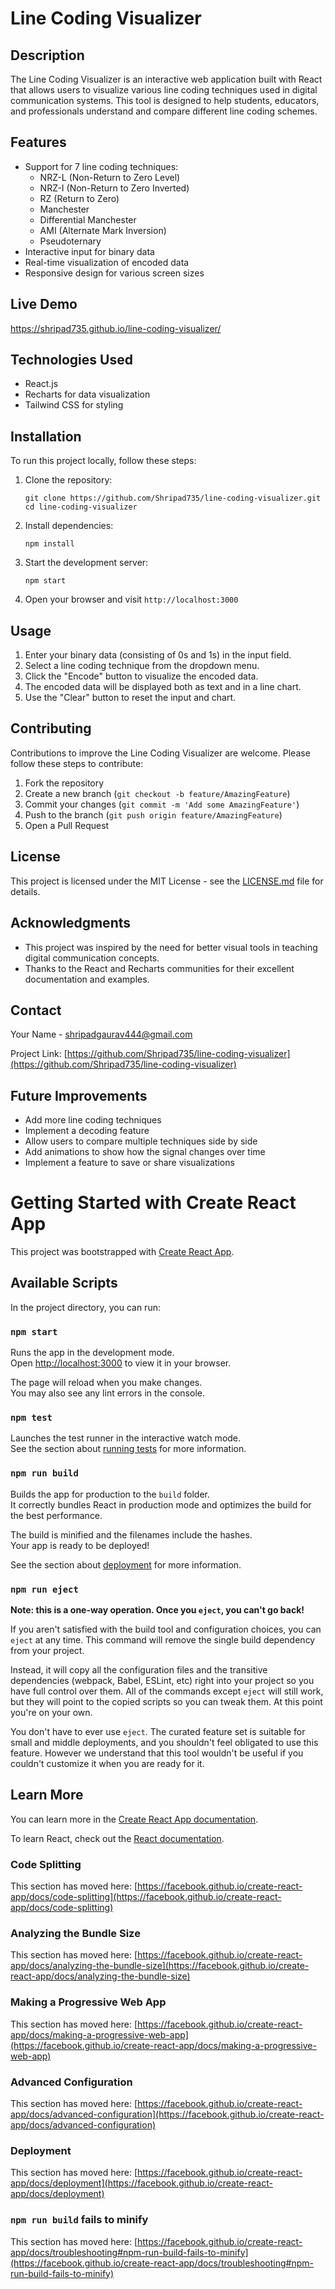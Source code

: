 # Line Coding Visualizer

## Description

The Line Coding Visualizer is an interactive web application built with React that allows users to visualize various line coding techniques used in digital communication systems. This tool is designed to help students, educators, and professionals understand and compare different line coding schemes.

## Features

- Support for 7 line coding techniques:
  - NRZ-L (Non-Return to Zero Level)
  - NRZ-I (Non-Return to Zero Inverted)
  - RZ (Return to Zero)
  - Manchester
  - Differential Manchester
  - AMI (Alternate Mark Inversion)
  - Pseudoternary
- Interactive input for binary data
- Real-time visualization of encoded data
- Responsive design for various screen sizes

## Live Demo

[https://shripad735.github.io/line-coding-visualizer/
](https://shripad735.github.io/line-coding/)
## Technologies Used

- React.js
- Recharts for data visualization
- Tailwind CSS for styling

## Installation

To run this project locally, follow these steps:

1. Clone the repository:
   ```
   git clone https://github.com/Shripad735/line-coding-visualizer.git
   cd line-coding-visualizer
   ```

2. Install dependencies:
   ```
   npm install
   ```

3. Start the development server:
   ```
   npm start
   ```

4. Open your browser and visit `http://localhost:3000`

## Usage

1. Enter your binary data (consisting of 0s and 1s) in the input field.
2. Select a line coding technique from the dropdown menu.
3. Click the "Encode" button to visualize the encoded data.
4. The encoded data will be displayed both as text and in a line chart.
5. Use the "Clear" button to reset the input and chart.

## Contributing

Contributions to improve the Line Coding Visualizer are welcome. Please follow these steps to contribute:

1. Fork the repository
2. Create a new branch (`git checkout -b feature/AmazingFeature`)
3. Commit your changes (`git commit -m 'Add some AmazingFeature'`)
4. Push to the branch (`git push origin feature/AmazingFeature`)
5. Open a Pull Request

## License

This project is licensed under the MIT License - see the [LICENSE.md](LICENSE.md) file for details.

## Acknowledgments

- This project was inspired by the need for better visual tools in teaching digital communication concepts.
- Thanks to the React and Recharts communities for their excellent documentation and examples.

## Contact

Your Name - [shripadgaurav444@gmail.com](mailto:shripadgaurav444@gmail.com)

Project Link: [https://github.com/Shripad735/line-coding-visualizer](https://github.com/Shripad735/line-coding-visualizer)

## Future Improvements

- Add more line coding techniques
- Implement a decoding feature
- Allow users to compare multiple techniques side by side
- Add animations to show how the signal changes over time
- Implement a feature to save or share visualizations


# Getting Started with Create React App

This project was bootstrapped with [Create React App](https://github.com/facebook/create-react-app).

## Available Scripts

In the project directory, you can run:

### `npm start`

Runs the app in the development mode.\
Open [http://localhost:3000](http://localhost:3000) to view it in your browser.

The page will reload when you make changes.\
You may also see any lint errors in the console.

### `npm test`

Launches the test runner in the interactive watch mode.\
See the section about [running tests](https://facebook.github.io/create-react-app/docs/running-tests) for more information.

### `npm run build`

Builds the app for production to the `build` folder.\
It correctly bundles React in production mode and optimizes the build for the best performance.

The build is minified and the filenames include the hashes.\
Your app is ready to be deployed!

See the section about [deployment](https://facebook.github.io/create-react-app/docs/deployment) for more information.

### `npm run eject`

**Note: this is a one-way operation. Once you `eject`, you can't go back!**

If you aren't satisfied with the build tool and configuration choices, you can `eject` at any time. This command will remove the single build dependency from your project.

Instead, it will copy all the configuration files and the transitive dependencies (webpack, Babel, ESLint, etc) right into your project so you have full control over them. All of the commands except `eject` will still work, but they will point to the copied scripts so you can tweak them. At this point you're on your own.

You don't have to ever use `eject`. The curated feature set is suitable for small and middle deployments, and you shouldn't feel obligated to use this feature. However we understand that this tool wouldn't be useful if you couldn't customize it when you are ready for it.

## Learn More

You can learn more in the [Create React App documentation](https://facebook.github.io/create-react-app/docs/getting-started).

To learn React, check out the [React documentation](https://reactjs.org/).

### Code Splitting

This section has moved here: [https://facebook.github.io/create-react-app/docs/code-splitting](https://facebook.github.io/create-react-app/docs/code-splitting)

### Analyzing the Bundle Size

This section has moved here: [https://facebook.github.io/create-react-app/docs/analyzing-the-bundle-size](https://facebook.github.io/create-react-app/docs/analyzing-the-bundle-size)

### Making a Progressive Web App

This section has moved here: [https://facebook.github.io/create-react-app/docs/making-a-progressive-web-app](https://facebook.github.io/create-react-app/docs/making-a-progressive-web-app)

### Advanced Configuration

This section has moved here: [https://facebook.github.io/create-react-app/docs/advanced-configuration](https://facebook.github.io/create-react-app/docs/advanced-configuration)

### Deployment

This section has moved here: [https://facebook.github.io/create-react-app/docs/deployment](https://facebook.github.io/create-react-app/docs/deployment)

### `npm run build` fails to minify

This section has moved here: [https://facebook.github.io/create-react-app/docs/troubleshooting#npm-run-build-fails-to-minify](https://facebook.github.io/create-react-app/docs/troubleshooting#npm-run-build-fails-to-minify)
